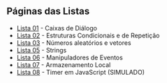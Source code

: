 ## Páginas das Listas

- [Lista 01](https://arturmsoares.github.io/Java-Script-Basico-IFTM/lista01/) - Caixas de Diálogo
- [Lista 02](https://arturmsoares.github.io/Java-Script-Basico-IFTM/lista02/) - Estruturas Condicionais e de Repetição
- [Lista 03](https://arturmsoares.github.io/Java-Script-Basico-IFTM/lista03/) - Números aleatórios e vetores
- [Lista 05](https://arturmsoares.github.io/Java-Script-Basico-IFTM/lista05/) - Strings
- [Lista 06](https://arturmsoares.github.io/Java-Script-Basico-IFTM/lista06/) - Manipuladores de Eventos
- [Lista 07](https://arturmsoares.github.io/Java-Script-Basico-IFTM/lista07/) - Armazenamento Local
- [Lista 08](https://arturmsoares.github.io/Java-Script-Basico-IFTM/lista08/) - Timer em JavaScript (SIMULADO)


